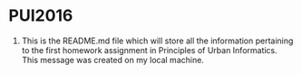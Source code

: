 # PUI2016
1. This is the README.md file which will store all the information pertaining to the first homework assignment in Principles of Urban Informatics. This message was created on my local machine.

